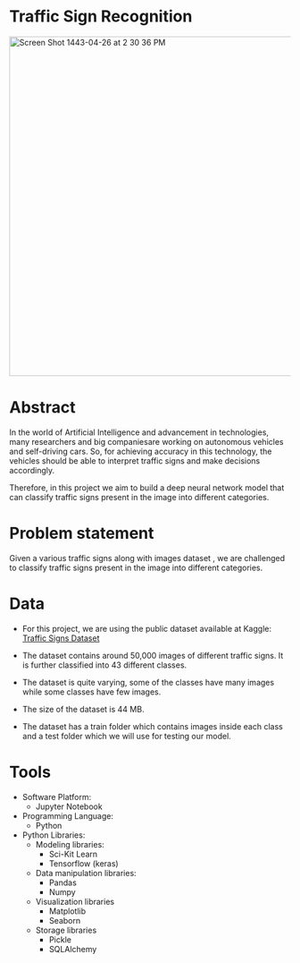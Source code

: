 # Traffic Sign Recognition
<img width="607" alt="Screen Shot 1443-04-26 at 2 30 36 PM" src="https://user-images.githubusercontent.com/90555069/144227115-bc8e666a-88dc-480c-b2df-e9d4e031ee10.png">

# Abstract
In the world of Artificial Intelligence and advancement in technologies, many researchers and big companiesare working on autonomous vehicles and self-driving cars. So, for achieving accuracy in this technology, the vehicles should be able to interpret traffic signs and make decisions accordingly.

Therefore, in this project we aim to build a deep neural network model that can classify traffic signs present in the image into different categories.

# Problem statement
Given a various traffic signs along with images dataset , we are challenged to classify traffic signs present in the image into different categories.

# Data

- For this project, we are using the public dataset available at Kaggle: [Traffic Signs Dataset](https://www.kaggle.com/shanmukh05/traffic-sign-cropped)

- The dataset contains around 50,000 images of different traffic signs. 
It is further classified into 43 different classes.
- The dataset is quite varying, some of the classes have many images while some classes have few images. 
- The size of the dataset is 44 MB.
- The dataset has a train folder which contains images inside each class and a test folder which we will use for testing our model.

# Tools
- Software Platform:
    - Jupyter Notebook
- Programming Language:
    - Python
- Python Libraries:
    - Modeling libraries:
        - Sci-Kit Learn
        - Tensorflow (keras)
    - Data manipulation libraries:
        - Pandas
        - Numpy
    - Visualization libraries
        - Matplotlib
        - Seaborn
    - Storage libraries
        - Pickle
        - SQLAlchemy
